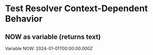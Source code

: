 # Test Resolver Context-Dependent Behavior

## NOW as variable (returns text)

Variable NOW: 2024-01-01T00:00:00.000Z